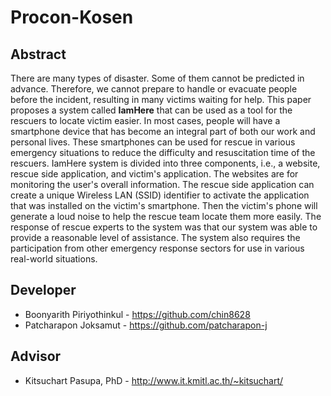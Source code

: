 # Procon-Kosen

## Abstract

There are many types of disaster. Some of them cannot be predicted in advance. Therefore, we cannot prepare to handle or evacuate people before the incident, resulting in many victims waiting for help. This paper proposes a system called **IamHere** that can be used as a tool for the rescuers to locate victim easier. In most cases, people will have a smartphone device that has become an integral part of both our work and personal lives. These smartphones can be used for rescue in various emergency situations to reduce the difficulty and resuscitation time of the rescuers. IamHere system is divided into three components, i.e., a website, rescue side application, and victim's application. The websites are for monitoring the user's overall information. The rescue side application can create a unique Wireless LAN (SSID) identifier to activate the application that was installed on the victim's smartphone. Then the victim's phone will generate a loud noise to help the rescue team locate them more easily. The response of rescue experts to the system was that our system was able to provide a reasonable level of assistance. The system also requires the participation from other emergency response sectors for use in various real-world situations.

## Developer
- Boonyarith Piriyothinkul - https://github.com/chin8628
- Patcharapon Joksamut - https://github.com/patcharapon-j

## Advisor
- Kitsuchart Pasupa, PhD - http://www.it.kmitl.ac.th/~kitsuchart/
